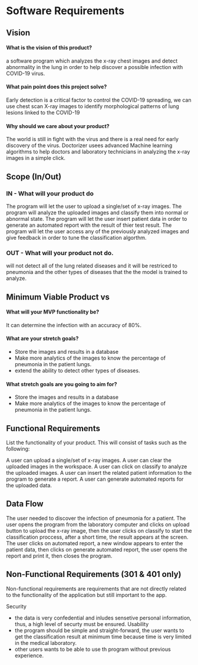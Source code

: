 
# Software Requirements
## Vision

#### What is the vision of this product?
a software program which analyzes the x-ray chest images and detect abnormality in the lung in order to help discover a possible infection with COVID-19 virus. 

#### What pain point does this project solve?
Early detection is a critical factor to control the COVID-19 spreading, we can use chest scan X-ray images to identify morphological patterns of lung lesions linked to the COVID-19

#### Why should we care about your product?
The world is still in fight with the virus and there is a real need for early discovery of the virus. Doctorizer usees advanced Machine learning algorithms to help doctors and laboratory technicians in analyzing the x-ray images in a simple click.

## Scope (In/Out)

### IN - What will your product do

The program will let the user to upload a single/set of x-ray images.
The program will analyze the uploaded images and classify them into normal or abnormal state.
The program will let the user insert patient data in order to generate an automated report with the result of thier test result.
The program will let the user access any of the previously analyzed images and give feedback in order to tune the classification algorthm.

### OUT - What will your product not do.
will not detect all of the lung related diseases and it will be restriced to pneumonia and the other types of diseases that the the model is trained to analyze. 

## Minimum Viable Product vs

#### What will your MVP functionality be?
It can determine the infection with an accuracy of 80%.

#### What are your stretch goals?
-  Store the images and results in a database
- Make more analytics of the images to know the percentage of pneumonia in the patient lungs.
- extend the ability to detect other types of diseases.
 
#### What stretch goals are you going to aim for?
-  Store the images and results in a database
- Make more analytics of the images to know the percentage of pneumonia in the patient lungs.


## Functional Requirements

List the functionality of your product. This will consist of tasks such as the following:

A user can upload a single/set of x-ray images.
A user can clear the uploaded images in the workspace.
A user can click on classify to analyze the uploaded images.
A user can insert the related patient information to the program to generate a report.
A user can generate automated reports for the uploaded data.


## Data Flow
The user needed to discover the infection of pneumonia for a patient. The user opens the program from the laboratory computer and clicks on upload button to upload the x-ray image, then the user clicks on classify to start the classification proccess, after a short time, the result appears at the screen. The user clicks on automated report, a new window appears to enter the patient data, then clicks on generate automated report, the user opens the report and print it, then closes the program.


## Non-Functional Requirements (301 & 401 only)

Non-functional requirements are requirements that are not directly related to the functionality of the application but still important to the app.


Security 
- the data is very confedential and inludes sensetive personal information, thus, a high level of securty must be ensured.
Usability 
- the program should be simple and straight-forward, the user wants to get the classification result at minimum time because time is very limited in the medical laboratory.
- other users wants to be able to use th program without previous experience. 

